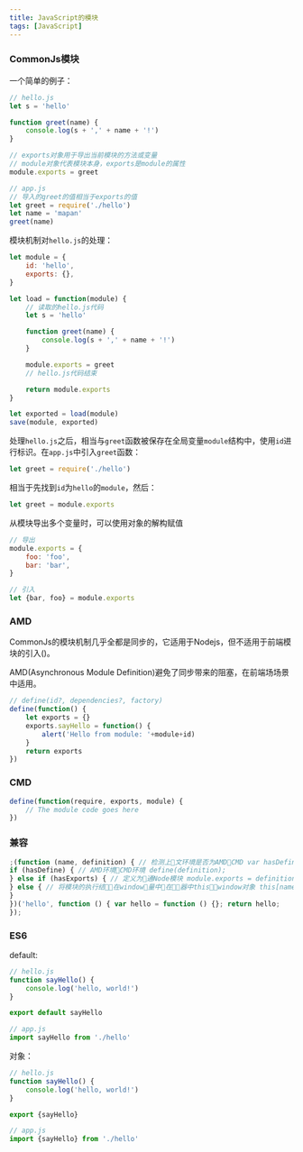 ```yaml
---
title: JavaScript的模块
tags: [JavaScript]
---
```


### CommonJs模块

一个简单的例子：

``` javascript
// hello.js
let s = 'hello'

function greet(name) {
    console.log(s + ',' + name + '!')
}

// exports对象用于导出当前模块的方法或变量
// module对象代表模块本身，exports是module的属性
module.exports = greet
```

``` javascript
// app.js
// 导入的greet的值相当于exports的值
let greet = require('./hello')
let name = 'mapan'
greet(name)
```

模块机制对`hello.js`的处理：

``` javascript
let module = {
    id: 'hello',
    exports: {},
}

let load = function(module) {
    // 读取的hello.js代码
    let s = 'hello'

    function greet(name) {
        console.log(s + ',' + name + '!')
    }

    module.exports = greet
    // hello.js代码结束

    return module.exports
}

let exported = load(module)
save(module, exported)
```

处理`hello.js`之后，相当与`greet`函数被保存在全局变量`module`结构中，使用`id`进行标识。在`app.js`中引入`greet`函数：

``` javascript
let greet = require('./hello')
```

相当于先找到`id`为`hello`的`module`，然后：

``` javascript
let greet = module.exports
```

从模块导出多个变量时，可以使用对象的解构赋值

``` javascript
// 导出
module.exports = {
    foo: 'foo',
    bar: 'bar',
}

// 引入
let {bar, foo} = module.exports
```

### AMD

CommonJs的模块机制几乎全都是同步的，它适用于Nodejs，但不适用于前端模块的引入()。

AMD(Asynchronous Module Definition)避免了同步带来的阻塞，在前端场场景中适用。

``` javascript
// define(id?, dependencies?, factory)
define(function() {
    let exports = {}
    exports.sayHello = function() {
        alert('Hello from module: '+module+id)
    }
    return exports
})
```

### CMD

``` javascript
define(function(require, exports, module) {
    // The module code goes here
})
```

### 兼容

``` javascript
;(function (name, definition) { // 检测上文环境是否为AMDCMD var hasDefine = typeof define === 'function', // 检查上文环境是否为Node hasExports = typeof module !== 'undefined' && module.exports;
if (hasDefine) { // AMD环境CMD环境 define(definition);
} else if (hasExports) { // 定义为通Node模块 module.exports = definition();
} else { // 将模块的执行结在window量中在器中thiswindow对象 this[name] = definition();
}
})('hello', function () { var hello = function () {}; return hello;
});
```

### ES6

default:

```javascript
// hello.js
function sayHello() {
    console.log('hello, world!')
}

export default sayHello
```

```javascript
// app.js
import sayHello from './hello'
```


对象：

```javascript
// hello.js
function sayHello() {
    console.log('hello, world!')
}

export {sayHello}
```

```javascript
// app.js
import {sayHello} from './hello'
```

